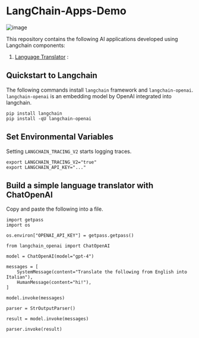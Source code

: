 # LangChain-Apps-Demo   
![image](https%3A%2F%2Fpython.langchain.com%2Fv0.2%2Fimg%2Fbrand%2Fwordmark.png&imgrefurl=https%3A%2F%2Fpython.langchain.com%2Fv0.2%2Fdocs%2Fintroduction%2F&docid=1DZgWlJxiFBvTM&tbnid=G6BjQMbxf0XAVM&vet=12ahUKEwj9w6r2xcyHAxWLUkEAHSmdJ8gQM3oECG0QAA..i&w=1586&h=251&hcb=2&ved=2ahUKEwj9w6r2xcyHAxWLUkEAHSmdJ8gQM3oECG0QAA)

This repository contains the following AI applications developed using Langchain components:

1. [Language Translator]()    :

## Quickstart to Langchain 

The following commands install `langchain` framework and `langchain-openai`. `langchain-openai` is an embedding model by OpenAI integrated into langchain. 

```
pip install langchain
pip install -qU langchain-openai
```

## Set Environmental Variables 

Setting `LANGCHAIN_TRACING_V2` starts logging traces.

```
export LANGCHAIN_TRACING_V2="true"
export LANGCHAIN_API_KEY="..."
```

## Build a simple language translator with ChatOpenAI   

Copy and paste the following into a file.    

```
import getpass
import os

os.environ["OPENAI_API_KEY"] = getpass.getpass()

from langchain_openai import ChatOpenAI

model = ChatOpenAI(model="gpt-4")

messages = [
    SystemMessage(content="Translate the following from English into Italian"),
    HumanMessage(content="hi!"),
]

model.invoke(messages)

parser = StrOutputParser()

result = model.invoke(messages)

parser.invoke(result)
```
